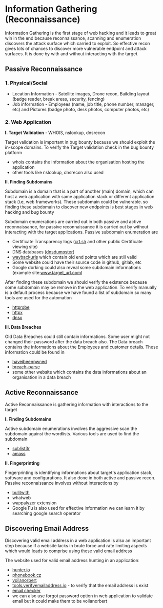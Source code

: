 # Information Gathering (Reconnaissance)

Information Gathering is the first stage of web hacking and it leads to great win in the end because reconnaissance, scanning and enumeration discovers the attack surface which carried to exploit. So effective recon gives lots of chances to discover more vulnerable endpoint and attack surfaces. It is done by with and without interacting with the target.

## Passive Reconnaissance

### 1. Physical/Social

- Location Information - Satellite images, Drone recon, Building layout (badge reader, break areas, security, fencing)
- Job information - Employees (name, job title, phone number, manager, etc) and Pictures (badge photo, desk photos, computer photos, etc)

### 2. Web Application

**I. Target Validation** - WHOIS, nslookup, dnsrecon

Target validation is important in bug bounty because we should exploit the in-scope domains. To verify the Target validation check in the bug bounty platform 

- whois contains the information about the organisation hosting the application
- other tools like nslookup, dnsrecon also used 

**II. Finding Subdomains** 

Subdomain is a domain that is a part of another (main) domain, which can host a web application with same application stack or different application stack (i.e, web frameworks). These subdomain could be vulnerable. so finding these subdomain to discover new endpoints is best stages in web hacking and bug bounty

Subdomain enumerations are carried out in both passive and active reconnaissance, for passive reconnaissance it is carried out by without interacting with the target applications. Passive subdomain enumeration are

- Certificate Transparency logs ([crt.sh](https://crt.sh/) and other public Certificate viewing site)
- DNS databases ([dnsdumpster](https://dnsdumpster.com/))
- [waybackurls](https://github.com/tomnomnom/waybackurls)
which contain old end points which are still valid
- Some website could have their source code in github, gitlab, etc
- Google dorking could also reveal some subdomain informations (example site:www.target_url.com)

After finding these subdomain we should verify the existence because some subdomain may be remove in the web application. To verify manually is a default process because we have found a list of subdomain so many tools are used for the automation

- [httprobe](https://github.com/tomnomnom/httprobe)
- [httpx](https://github.com/projectdiscovery/httpx)
- [dnsx](https://github.com/projectdiscovery/dnsx)

**III. Data Breaches**

Old Data Breaches could still contain informations. Some user might not changed their password after the data breach also. The Data breach contains the informations about the Employees and customer details. These information could be found in 

- [haveibeenpwned](https://haveibeenpwned.com/)
- [breach-parse](https://github.com/hmaverickadams/breach-parse)
- some other website which contains the data informations about an organisation in a data breach

## Active Reconnaissance

Active Reconnaissance is gathering information with interactions to the target 

**I. Finding Subdomains**

Active subdomain enumerations involves the aggressive scan the subdomain against the wordlists. Various tools are used to find the subdomain

- [sublist3r](https://github.com/aboul3la/Sublist3r)
- [amass](https://github.com/owasp-amass/amass)

**II. Fingerprinting**

Fingerprinting is identifying informations about target's application stack, software and configurations. It also done in both active and passive recon. Passive reconnaissance involves without interactions by 

- [bulitwith](https://builtwith.com/)
- whatweb
- wappalyzer extension
- Google Fu is also used for effective information we can learn it by searching google search operator

## Discovering Email Address

Discovering valid email address in a web application is also an important step because if a website lacks in brute force and rate limiting aspects which would leads to comprise using these valid email address

The website used for valid email address hunting in an application: 

- [hunter.io](https://hunter.io/)
- [phonebook.cz](https://phonebook.cz/)
- [voilanorbert](https://www.voilanorbert.com/)
- [tools.verifyemailaddress.io](https://tools.emailhippo.com/) - to verify that the email address is exist
- [email checker](email-checker.net/validate)
- we can also use forgot password option in web application to validate email but it could make them to be voilanorbert


